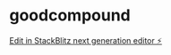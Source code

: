 # goodcompound

[Edit in StackBlitz next generation editor ⚡️](https://stackblitz.com/~/github.com/pinghuichang/goodcompound)